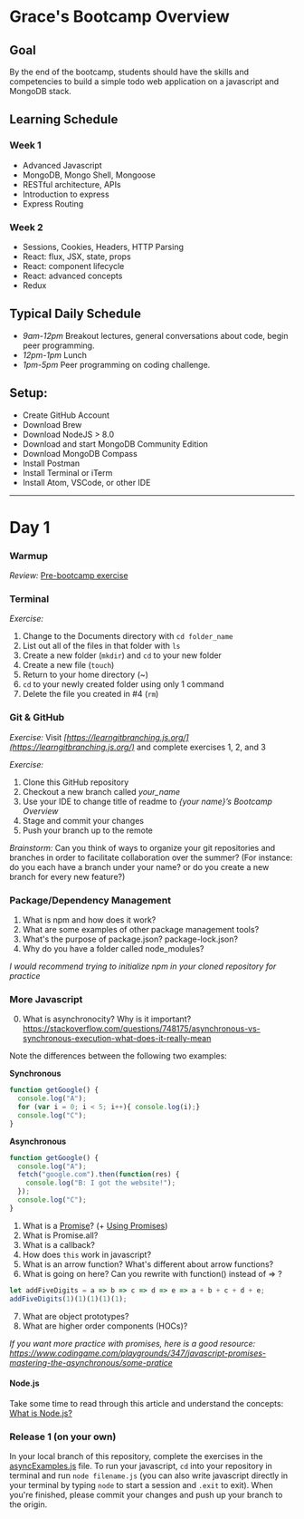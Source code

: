 # Grace's Bootcamp Overview

## Goal

By the end of the bootcamp, students should have the skills and competencies to build a simple todo web application on a javascript and MongoDB stack.

## Learning Schedule

### Week 1

* Advanced Javascript
* MongoDB, Mongo Shell, Mongoose
* RESTful architecture, APIs
* Introduction to express
* Express Routing

### Week 2

* Sessions, Cookies, Headers, HTTP Parsing
* React: flux, JSX, state, props
* React: component lifecycle
* React: advanced concepts
* Redux

## Typical Daily Schedule

* _9am-12pm_ Breakout lectures, general conversations about code, begin peer programming.
* _12pm-1pm_ Lunch
* _1pm-5pm_ Peer programming on coding challenge.

## Setup:

* Create GitHub Account
* Download Brew
* Download NodeJS > 8.0
* Download and start MongoDB Community Edition
* Download MongoDB Compass
* Install Postman
* Install Terminal or iTerm
* Install Atom, VSCode, or other IDE

---

# Day 1

### Warmup
*Review:* [Pre-bootcamp exercise](https://jsbin.com/lekihiyiqe/1/edit?js,console)

### Terminal
*Exercise:*
1. Change to the Documents directory with `cd folder_name`
2. List out all of the files in that folder with `ls`
3. Create a new folder (`mkdir`) and `cd` to your new folder
4. Create a new file (`touch`)
6. Return to your home directory (~)
7. `cd` to your newly created folder using only 1 command
8. Delete the file you created in #4 (`rm`)

### Git & GitHub

*Exercise:*
Visit *[https://learngitbranching.js.org/](https://learngitbranching.js.org/)* and complete exercises 1, 2, and 3

*Exercise:*
1. Clone this GitHub repository
2. Checkout a new branch called *your_name*
3. Use your IDE to change title of readme to *{your name}’s Bootcamp Overview*
4. Stage and commit your changes
5. Push your branch up to the remote

*Brainstorm:*
Can you think of ways to organize your git repositories and branches in order to facilitate collaboration over the summer? (For instance: do you each have a branch under your name? or do you create a new branch for every new feature?)

### Package/Dependency Management

1. What is npm and how does it work?
2. What are some examples of other package management tools?
3. What's the purpose of package.json? package-lock.json?
4. Why do you have a folder called node_modules?

*I would recommend trying to initialize npm in your cloned repository for practice*

### More Javascript

0. What is asynchronocity? Why is it important? https://stackoverflow.com/questions/748175/asynchronous-vs-synchronous-execution-what-does-it-really-mean

Note the differences between the following two examples:

**Synchronous**
```javascript
function getGoogle() {
  console.log("A");
  for (var i = 0; i < 5; i++){ console.log(i);}      
  console.log("C");
}
```

**Asynchronous**
```javascript
function getGoogle() {
  console.log("A");
  fetch("google.com").then(function(res) {
    console.log("B: I got the website!");
  });
  console.log("C");
}
```

1. What is a [Promise](https://developer.mozilla.org/en-US/docs/Web/JavaScript/Reference/Global_Objects/Promise)? (+ [Using Promises](https://developer.mozilla.org/en-US/docs/Web/JavaScript/Guide/Using_promises))
2. What is Promise.all?
3. What is a callback?
4. How does `this` work in javascript?
5. What is an arrow function? What's different about arrow functions?
6. What is going on here?
   Can you rewrite with function() instead of => ?

```javascript
let addFiveDigits = a => b => c => d => e => a + b + c + d + e;
addFiveDigits(1)(1)(1)(1)(1);
```

7. What are object prototypes?
8. What are higher order components (HOCs)?

*If you want more practice with promises, here is a good resource: https://www.codingame.com/playgrounds/347/javascript-promises-mastering-the-asynchronous/some-pratice*

#### Node.js
Take some time to read through this article and understand the concepts: [What is Node.js?](https://medium.freecodecamp.org/what-exactly-is-node-js-ae36e97449f5)

### Release 1 (on your own)

In your local branch of this repository, complete the exercises in the [asyncExamples.js](https://github.com/asalexanderlee/bootcamp-1/blob/master/asyncExamples.js) file. To run your javascript, `cd` into your repository in terminal and run `node filename.js` (you can also write javascript directly in your terminal by typing `node` to start a session and `.exit` to exit). When you're finished, please commit your changes and push up your branch to the origin.
